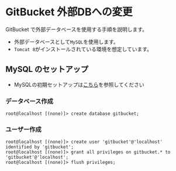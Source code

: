 GitBucket 外部DBへの変更
===
GitBucket で外部データベースを使用する手順を説明します。

- 外部データベースとして`MySQL`を使用します。
- `Tomcat 8`がインストールされている環境を想定しています。

MySQL のセットアップ
---
- MySQLの初期セットアップは[こちら](./mysql.md)を参照してください

### データベース作成

```
root@localhost [(none)]> create database gitbucket;
```

### ユーザー作成

```
root@localhost [(none)]> create user 'gitbucket'@'localhost' identified by 'gitbucket';
root@localhost [(none)]> grant all privileges on gitbucket.* to 'gitbucket'@'localhost';
root@localhost [(none)]> flush privileges;
```
